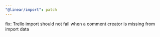 ```yaml
---
"@linear/import": patch
---
```


fix: Trello import should not fail when a comment creator is missing from import data
